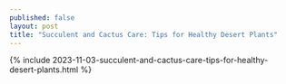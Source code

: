 ```yaml
---
published: false
layout: post
title: "Succulent and Cactus Care: Tips for Healthy Desert Plants"
---
```

{% include 2023-11-03-succulent-and-cactus-care-tips-for-healthy-desert-plants.html %}
